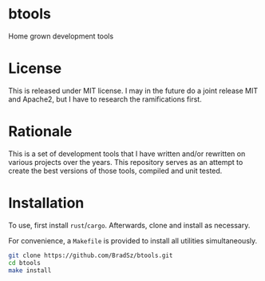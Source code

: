 # btools
Home grown development tools

# License
This is released under MIT license. I may in the future do a joint release MIT and Apache2, but I have to
research the ramifications first.

# Rationale
This is a set of development tools that I have written and/or rewritten on various projects over the years.
This repository serves as an attempt to create the best versions of those tools, compiled and unit tested.

# Installation
To use, first install `rust`/`cargo`. Afterwards, clone and install as necessary.

For convenience, a `Makefile` is provided to install all utilities simultaneously.

```bash
git clone https://github.com/BradSz/btools.git
cd btools
make install
```
